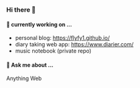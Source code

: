 ### Hi there 👋

#### 🔭 currently working on ...
- personal blog: <https://flyfy1.github.io/>
- diary taking web app: <https://www.diarier.com/>
- music notebook (private repo)

#### 💬 Ask me about ...

Anything Web

<!--
**flyfy1/flyfy1** is a ✨ _special_ ✨ repository because its `README.md` (this file) appears on your GitHub profile.

Here are some ideas to get you started:


- 🌱 I’m currently learning ...
- 👯 I’m looking to collaborate on ...
- 🤔 I’m looking for help with ...

- 📫 How to reach me: ...
- 😄 Pronouns: ...
- ⚡ Fun fact: ...
-->
